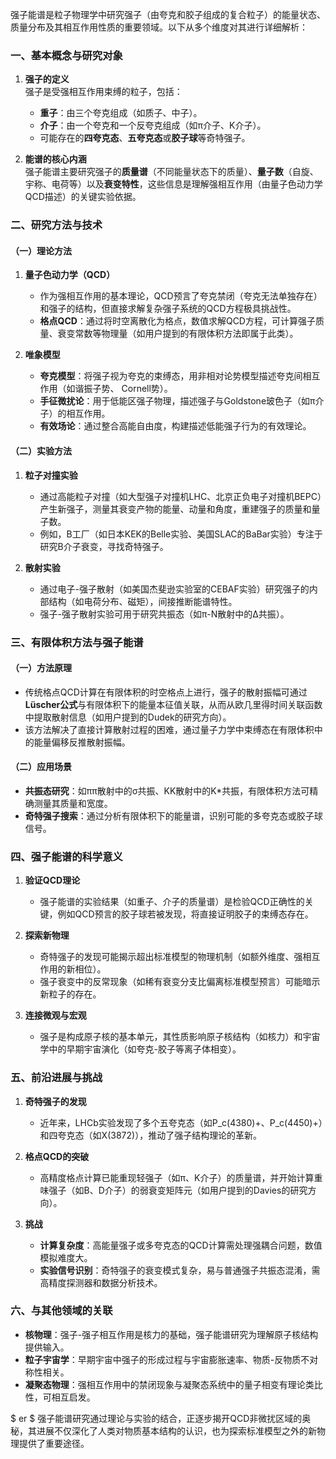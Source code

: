 强子能谱是粒子物理学中研究强子（由夸克和胶子组成的复合粒子）的能量状态、质量分布及其相互作用性质的重要领域。以下从多个维度对其进行详细解析：


### **一、基本概念与研究对象**
1. **强子的定义**  
   强子是受强相互作用束缚的粒子，包括：  
   - **重子**：由三个夸克组成（如质子、中子）。  
   - **介子**：由一个夸克和一个反夸克组成（如π介子、K介子）。  
   - 可能存在的**四夸克态**、**五夸克态**或**胶子球**等奇特强子。

2. **能谱的核心内涵**  
   强子能谱主要研究强子的**质量谱**（不同能量状态下的质量）、**量子数**（自旋、宇称、电荷等）以及**衰变特性**，这些信息是理解强相互作用（由量子色动力学QCD描述）的关键实验依据。


### **二、研究方法与技术**
#### （一）**理论方法**
1. **量子色动力学（QCD）**  
   - 作为强相互作用的基本理论，QCD预言了夸克禁闭（夸克无法单独存在）和强子的结构，但直接求解复杂强子系统的QCD方程极具挑战性。  
   - **格点QCD**：通过将时空离散化为格点，数值求解QCD方程，可计算强子质量、衰变常数等物理量（如用户提到的有限体积方法即属于此类）。

2. **唯象模型**  
   - **夸克模型**：将强子视为夸克的束缚态，用非相对论势模型描述夸克间相互作用（如谐振子势、 Cornell势）。  
   - **手征微扰论**：用于低能区强子物理，描述强子与Goldstone玻色子（如π介子）的相互作用。  
   - **有效场论**：通过整合高能自由度，构建描述低能强子行为的有效理论。

#### （二）**实验方法**
1. **粒子对撞实验**  
   - 通过高能粒子对撞（如大型强子对撞机LHC、北京正负电子对撞机BEPC）产生新强子，测量其衰变产物的能量、动量和角度，重建强子的质量和量子数。  
   - 例如，B工厂（如日本KEK的Belle实验、美国SLAC的BaBar实验）专注于研究B介子衰变，寻找奇特强子。

2. **散射实验**  
   - 通过电子-强子散射（如美国杰斐逊实验室的CEBAF实验）研究强子的内部结构（如电荷分布、磁矩），间接推断能谱特性。  
   - 强子-强子散射实验可用于研究共振态（如π-N散射中的Δ共振）。


### **三、有限体积方法与强子能谱**
#### （一）方法原理
- 传统格点QCD计算在有限体积的时空格点上进行，强子的散射振幅可通过**Lüscher公式**与有限体积下的能量本征值关联，从而从欧几里得时间关联函数中提取散射信息（如用户提到的Dudek的研究方向）。  
- 该方法解决了直接计算散射过程的困难，通过量子力学中束缚态在有限体积中的能量偏移反推散射振幅。

#### （二）应用场景
- **共振态研究**：如ππ散射中的σ共振、KK散射中的K*共振，有限体积方法可精确测量其质量和宽度。  
- **奇特强子搜索**：通过分析有限体积下的能量谱，识别可能的多夸克态或胶子球信号。


### **四、强子能谱的科学意义**
1. **验证QCD理论**  
   - 强子能谱的实验结果（如重子、介子的质量谱）是检验QCD正确性的关键，例如QCD预言的胶子球若被发现，将直接证明胶子的束缚态存在。

2. **探索新物理**  
   - 奇特强子的发现可能揭示超出标准模型的物理机制（如额外维度、强相互作用的新相位）。  
   - 强子衰变中的反常现象（如稀有衰变分支比偏离标准模型预言）可能暗示新粒子的存在。

3. **连接微观与宏观**  
   - 强子是构成原子核的基本单元，其性质影响原子核结构（如核力）和宇宙学中的早期宇宙演化（如夸克-胶子等离子体相变）。


### **五、前沿进展与挑战**
1. **奇特强子的发现**  
   - 近年来，LHCb实验发现了多个五夸克态（如P_c(4380)+、P_c(4450)+）和四夸克态（如X(3872)），推动了强子结构理论的革新。

2. **格点QCD的突破**  
   - 高精度格点计算已能重现轻强子（如π、K介子）的质量谱，并开始计算重味强子（如B、D介子）的弱衰变矩阵元（如用户提到的Davies的研究方向）。

3. **挑战**  
   - **计算复杂度**：高能量强子或多夸克态的QCD计算需处理强耦合问题，数值模拟难度大。  
   - **实验信号识别**：奇特强子的衰变模式复杂，易与普通强子共振态混淆，需高精度探测器和数据分析技术。


### **六、与其他领域的关联**
- **核物理**：强子-强子相互作用是核力的基础，强子能谱研究为理解原子核结构提供输入。  
- **粒子宇宙学**：早期宇宙中强子的形成过程与宇宙膨胀速率、物质-反物质不对称性相关。  
- **凝聚态物理**：强相互作用中的禁闭现象与凝聚态系统中的量子相变有理论类比性，可相互启发。

$ er $
强子能谱研究通过理论与实验的结合，正逐步揭开QCD非微扰区域的奥秘，其进展不仅深化了人类对物质基本结构的认识，也为探索标准模型之外的新物理提供了重要途径。